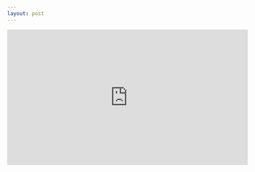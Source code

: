 ```yaml
---
layout: post
---
```


<iframe width="560" height="315" src="https://www.youtube.com/embed/RrTffsL1ysE" frameborder="0" allow="accelerometer; autoplay; encrypted-media; gyroscope; picture-in-picture" allowfullscreen></iframe>
